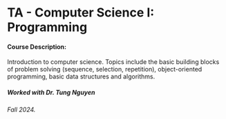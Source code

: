 # TA - Computer Science I: Programming

#### Course Description: 
Introduction to computer science. Topics include the basic building blocks of problem solving (sequence, selection, repetition), object-oriented programming, basic data structures and algorithms.

##### Worked with Dr. Tung Nguyen

#### 

###### Fall 2024. 
